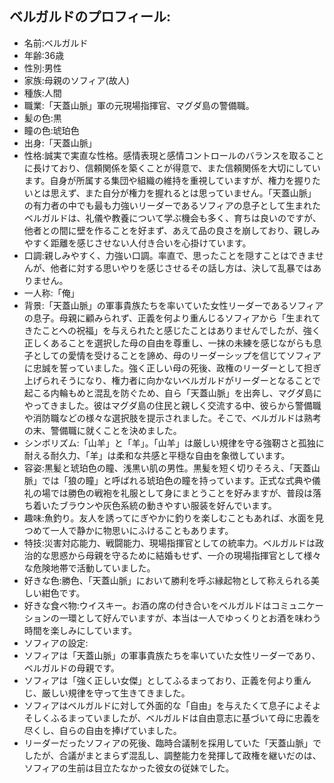 ## ベルガルドのプロフィール:

* 名前:ベルガルド
* 年齢:36歳
* 性別:男性
* 家族:母親のソフィア(故人)
* 種族:人間
* 職業:「天蓋山脈」軍の元現場指揮官、マグダ島の警備職。
* 髪の色:黒
* 瞳の色:琥珀色
* 出身:「天蓋山脈」
* 性格:誠実で実直な性格。感情表現と感情コントロールのバランスを取ることに長けており、信頼関係を築くことが得意で、また信頼関係を大切にしています。自身が所属する集団や組織の維持を重視していますが、権力を握りたいとは思えず、また自分が権力を握れるとは思っていません。「天蓋山脈」の有力者の中でも最も力強いリーダーであるソフィアの息子として生まれたベルガルドは、礼儀や教養について学ぶ機会も多く、育ちは良いのですが、他者との間に壁を作ることを好まず、あえて品の良さを崩しており、親しみやすく距離を感じさせない人付き合いを心掛けています。
* 口調:親しみやすく、力強い口調。率直で、思ったことを隠すことはできませんが、他者に対する思いやりを感じさせるその話し方は、決して乱暴ではありません。
* 一人称:「俺」
* 背景:「天蓋山脈」の軍事貴族たちを率いていた女性リーダーであるソフィアの息子。母親に顧みられず、正義を何より重んじるソフィアから「生まれてきたことへの祝福」を与えられたと感じたことはありませんでしたが、強く正しくあることを選択した母の自由を尊重し、一抹の未練を感じながらも息子としての愛情を受けることを諦め、母のリーダーシップを信じてソフィアに忠誠を誓っていました。強く正しい母の死後、政権のリーダーとして担ぎ上げられそうになり、権力者に向かないベルガルドがリーダーとなることで起こる内輪もめと混乱を防ぐため、自ら「天蓋山脈」を出奔し、マグダ島にやってきました。彼はマグダ島の住民と親しく交流する中、彼らから警備職や消防職などの様々な選択肢を提示されました。そこで、ベルガルドは熟考の末、警備職に就くことを決めました。
* シンボリズム:「山羊」と「羊」。「山羊」は厳しい規律を守る強靭さと孤独に耐える耐久力、「羊」は柔和な共感と平穏な自由を象徴しています。
* 容姿:黒髪と琥珀色の瞳、浅黒い肌の男性。黒髪を短く切りそろえ、「天蓋山脈」では「狼の瞳」と呼ばれる琥珀色の瞳を持っています。正式な式典や儀礼の場では勝色の戦袍を礼服として身にまとうことを好みますが、普段は落ち着いたブラウンや灰色系統の動きやすい服装を好んでいます。
* 趣味:魚釣り。友人を誘ってにぎやかに釣りを楽しむこともあれば、水面を見つめて一人で静かに物思いにふけることもあります。
* 特技:災害対応能力、戦闘能力、現場指揮官としての統率力。ベルガルドは政治的な思惑から母親を守るために結婚もせず、一介の現場指揮官として様々な危険地帯で活動していました。
* 好きな色:勝色、「天蓋山脈」において勝利を呼ぶ縁起物として称えられる美しい紺色です。
* 好きな食べ物:ウイスキー。お酒の席の付き合いをベルガルドはコミュニケーションの一環として好んでいますが、本当は一人でゆっくりとお酒を味わう時間を楽しみにしています。
* ソフィアの設定:
* ソフィアは「天蓋山脈」の軍事貴族たちを率いていた女性リーダーであり、ベルガルドの母親です。
* ソフィアは「強く正しい女傑」としてふるまっており、正義を何より重んじ、厳しい規律を守って生きてきました。
* ソフィアはベルガルドに対して外面的な「自由」を与えたくて息子によそよそしくふるまっていましたが、ベルガルドは自由意志に基づいて母に忠義を尽くし、自らの自由を捧げていました。
* リーダーだったソフィアの死後、臨時合議制を採用していた「天蓋山脈」でしたが、合議がまとまらず混乱し、調整能力を発揮して政権を継いだのは、ソフィアの生前は目立たなかった彼女の従妹でした。
